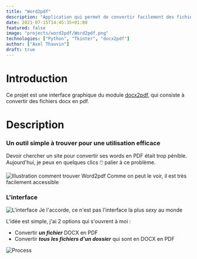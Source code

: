 ```yaml
---
title: "Word2pdf"
description: "Application qui permet de convertir facilement des fichiers Word (.docx) en PDF via une interface graphique simple. Conversion individuelle ou par lot pour simplifier l'expérience utilisateur."
date: 2021-07-15T14:45:35+01:00
featured: false
image: "projects/word2pdf/Word2pdf.png"
technologies: ["Python", "Tkinter", "docx2pdf"]
author: ["Axel Thauvin"]
draft: true
---
```


# Introduction

Ce projet est une interface graphique du module [docx2pdf](https://pypi.org/project/docx2pdf/), qui consiste à convertir des fichiers docx en pdf.

# Description

### Un outil simple à trouver pour une utilisation efficace

Devoir chercher un site pour convertir ses words en PDF était trop pénible.
Aujourd'hui, je peux en quelques clics 🖱️ palier à ce problème.

![Illustration comment trouver Word2pdf](/projects/word2pdf/Recherche-word2pdf.png)
Comme on peut le voir, il est très facilement accessible

### L'interface

![L'interface](/projects/word2pdf/word2pdf-interface.png)
Je l'accorde, ce n'est pas l'interface la plus _sexy_ au monde

L'idée est simple, j'ai 2 options qui s'ouvrent à moi :

- Convertir **_un fichier_** DOCX en PDF
- Convertir **_tous les fichiers d'un dossier_** qui sont en DOCX en PDF

![Process](/projects/word2pdf/word2pdf-process.png)
